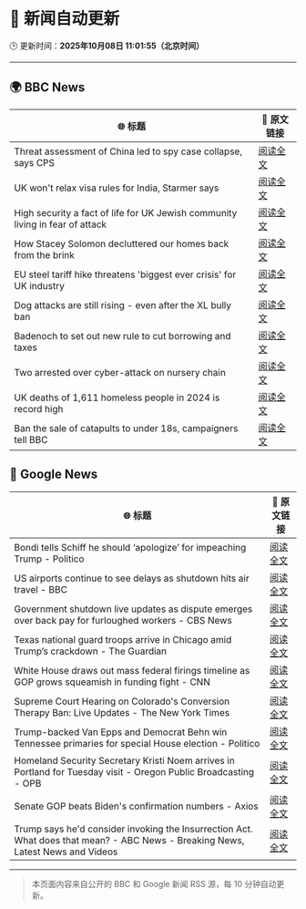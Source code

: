 # 🧠 新闻自动更新

🕒 更新时间：**2025年10月08日 11:01:55（北京时间）**

---

## 🌍 BBC News

| 🌐 标题 | 🔗 原文链接 |
|--------|-------------|
| Threat assessment of China led to spy case collapse, says CPS | [阅读全文](https://www.bbc.com/news/articles/cy8rl7e7xp3o?at_medium=RSS&at_campaign=rss) |
| UK won't relax visa rules for India, Starmer says | [阅读全文](https://www.bbc.com/news/articles/c9wdzryk477o?at_medium=RSS&at_campaign=rss) |
| High security a fact of life for UK Jewish community living in fear of attack | [阅读全文](https://www.bbc.com/news/articles/cly09x107e8o?at_medium=RSS&at_campaign=rss) |
| How Stacey Solomon decluttered our homes back from the brink | [阅读全文](https://www.bbc.com/news/articles/cp8jzdzmqgro?at_medium=RSS&at_campaign=rss) |
| EU steel tariff hike threatens 'biggest ever crisis' for UK industry | [阅读全文](https://www.bbc.com/news/articles/cwy875px79po?at_medium=RSS&at_campaign=rss) |
| Dog attacks are still rising - even after the XL bully ban | [阅读全文](https://www.bbc.com/news/articles/cvgvy2yyv8mo?at_medium=RSS&at_campaign=rss) |
| Badenoch to set out new rule to cut borrowing and taxes | [阅读全文](https://www.bbc.com/news/articles/c39r8k27rm9o?at_medium=RSS&at_campaign=rss) |
| Two arrested over cyber-attack on nursery chain | [阅读全文](https://www.bbc.com/news/articles/cpvlgzk0xvpo?at_medium=RSS&at_campaign=rss) |
| UK deaths of 1,611 homeless people in 2024 is record high | [阅读全文](https://www.bbc.com/news/articles/cvg9ygnj44no?at_medium=RSS&at_campaign=rss) |
| Ban the sale of catapults to under 18s, campaigners tell BBC | [阅读全文](https://www.bbc.com/news/articles/c5y30lr7rnvo?at_medium=RSS&at_campaign=rss) |

## 📰 Google News

| 🌐 标题 | 🔗 原文链接 |
|--------|-------------|
| Bondi tells Schiff he should ‘apologize’ for impeaching Trump - Politico | [阅读全文](https://news.google.com/rss/articles/CBMilAFBVV95cUxOLS0ybTVGQVJncG53b0NtVGlnTDlWYUNsNWIzWWczSk9aa3FVOXV1dnhlbmtlblVvTnhSdFhxTXhBUWQ2c01KeFYzSC1iSWZENEZwSHNhTmlIaERZQzNlVW5OUUVQVEVxR2l1MDAyNHF0eVJYd0V6UDg4WlJoVjlUNUExRVc1VWRBUGkya0c1Zk4yR0Nk?oc=5) |
| US airports continue to see delays as shutdown hits air travel - BBC | [阅读全文](https://news.google.com/rss/articles/CBMiWkFVX3lxTFBuWnVpMVFyTURzR09xRHBsakVIdUpEZThzQkliSkhUc1BGczJwQmlCVlktYjhKV05MM0FVSUF3RDA5VUh3TXpQX2FaTC1EUF9yUHQ3RmpfbnU0UdIBX0FVX3lxTFBTWkRETlRsejBUVHFyM3UySWFzUndENjFtQnJVZ09jX2V3bnlZX0xQMjVDVThDZFU0X2pFYTdUZzRCbTc4ZkhkdmZCQktZRUNTZVBPTnktV0R3Q0oySGhV?oc=5) |
| Government shutdown live updates as dispute emerges over back pay for furloughed workers - CBS News | [阅读全文](https://news.google.com/rss/articles/CBMiqgFBVV95cUxNMTQtMEFxRS1MaW9FMUxRdlhqRlBJMmx1Y2RwempQRkQ3Y0xJd2hic2hja05ZY3ZfeFR1M1N3eDk3WXRQTDJ1dFdDUWZJOGlfLS1WTG9vcTdOVmNwX1diY29WY19VTFhKeW0zWFJSaE9COXlBU0dtUDNlV0VwVmJrZ2tWUlFBdURrdE1NWU9OcGlDQVRKZTVVQThfeVFTb3MwV0FZN3JaMldrZ9IBrwFBVV95cUxQY2Ftak03UnhZN3hvMHhnZEgwREh6VXd2YnZmZ1doYlk3S01YOUF5d3paZzBMWklGalk2U0F0S0F3VDNCQXBmS01raVhZRzRUanRlb0dGbDk5ZzhzRExvSFl4NnlKZzRkbzdnOHRURjNLamg5OUZpT1UyaFp4TlpCOXBIU2NyYUlKN3RWNE1tcXBBU19DbV9EUDZLTWRhUXRIOHRacVkzVnlfanZWbEow?oc=5) |
| Texas national guard troops arrive in Chicago amid Trump’s crackdown - The Guardian | [阅读全文](https://news.google.com/rss/articles/CBMikwFBVV95cUxPRUt0b0hrRTQwcHYxeEp3VFlkTENuUWVVeUN0dk1vN1NXcDV3RW9yVldmTndQWGI4REU5dXRld1VJa0RfTmJ3WW1OYmRERmppMkszel95a0dHS2VsTU41WHNsQ0VfUzJLeDl5cmdNc0tBa3VEOERlcEJhU0xIZ0pPUFRXNnJuMGVIRVZqSVJHMTZlaVk?oc=5) |
| White House draws out mass federal firings timeline as GOP grows squeamish in funding fight - CNN | [阅读全文](https://news.google.com/rss/articles/CBMijgFBVV95cUxNZUdWcXhlTWhXSmpMVjVlSHlocnBNV3A0T2IyTUhNeUVwUlVXaE9XeE1NV1hRYUthelA2ZXFmZThNZmlfOWc3SWxwZG1pMFNKWnBxOFRNUHNTbExLOEJIbGpnczBTZDNNUGZFbWFMWjY5c0lTSHVQaG4xNnpiOTRyZXBCS04tNVJBM2RMUW5n?oc=5) |
| Supreme Court Hearing on Colorado's Conversion Therapy Ban: Live Updates - The New York Times | [阅读全文](https://news.google.com/rss/articles/CBMigAFBVV95cUxNWldnNFpFQUhIamNVbWxTQXBHb0RXRC1teFh6OWx2U0RhTW53VlFLWG5BS09hSjJWSTJyblFTQ2QxNzgySS1sXzlXRDd6NWFXWFo3cU45UHd6Ny1wZDk5Sno2dTQ3bGZTVFg4eXRkMmkxc3FPRDI2R1RhN3d6Wk9NMA?oc=5) |
| Trump-backed Van Epps and Democrat Behn win Tennessee primaries for special House election - Politico | [阅读全文](https://news.google.com/rss/articles/CBMi2wFBVV95cUxQM3JBRWE2bkpGVTB1VmxEYVdQaGk2cFhfNWNCVW82ZVdzcmp4OWowOV91WmVELWpfM0dNR2FYTEpTS2F2NGs1VDV5UlFTX0duRmRFLXNsYm1CcFptaGtkY3p2dHRLWjFQVFc3eEVNM2xfRmR3ek05dXloYUdybEFTOHo1TWJKUXFXbnJwamZrMFAtU0IwM1BQOGF5TnFwdkVhWGpWclVQZ0VTTzdLSU4xYVY0RjN5cWVybmYxTHVPQzJWR1NkLU96REVHZHY2Y2M4QndXY05qUDZRNTA?oc=5) |
| Homeland Security Secretary Kristi Noem arrives in Portland for Tuesday visit - Oregon Public Broadcasting - OPB | [阅读全文](https://news.google.com/rss/articles/CBMimAFBVV95cUxPQmtHWVpwR3hUSnJWOWhHUV9LYlpIODZrN3g1RUxITncxYjdUSVlzMngxVWJYbmVTMUZWd09PNjJqUFFfdDlfbk1jVEd3T3RDd2NCYUxCX191OUZCZVY2QXVoTFRFYXNkXy1kbUU5R2VtT3l0TF8xck9FNmFPLVBoMGZjZHpBZDFPU204M0otOVJjSmxBUm9tWg?oc=5) |
| Senate GOP beats Biden's confirmation numbers - Axios | [阅读全文](https://news.google.com/rss/articles/CBMifEFVX3lxTE9qRlUxTXRQWFhyQmM2UGNJSHd6QlIxTXpHN2VsMDBOX2g3QkEzajktaFdlMTVXQnJHZnVxVXc3alhKand5elJNTnhWSW5RamtiUU5LWlpUaFZ2ZDFvT0Q5LWpMYTVEZ0VrMWJjSXlrNk95Tkt1LTh4QXlnV3k?oc=5) |
| Trump says he'd consider invoking the Insurrection Act. What does that mean? - ABC News - Breaking News, Latest News and Videos | [阅读全文](https://news.google.com/rss/articles/CBMijwFBVV95cUxOaDNxdWdKaklOelNhUWxIUjc4UW94d1VpaHZMelFYNGVWUUtOMm9YQ1JVWDg1eWtPTzB2V2pIUDZraXZEd1ZSMFpCSExONHpGdEpabFNOODVxdW9haV9xWkY1MVo0UE5ON3ZSQ181TlpBWEJPU3V4REtua3Z4VHZIYWE3LTFCNGpSYTRoLS1UMNIBlAFBVV95cUxOQ29zRHhmNnptMzFGeklTTDNQVVIwVGxLdEZrRW9vUmN0cXlqSElRSVVMY1NJNExWMmUyWTdQNHVhTlpDTGNUYjJva1Jhd1puRWhkc3FtcFZkMHFnZlVfUkpWR1JySXdpLU5TV1NVVEdPR0hDYzJ2U3gzRnM2N09ObU9UR3oyZ2ZONlpyUjBmenBkRmw4?oc=5) |

---
> 本页面内容来自公开的 BBC 和 Google 新闻 RSS 源，每 10 分钟自动更新。